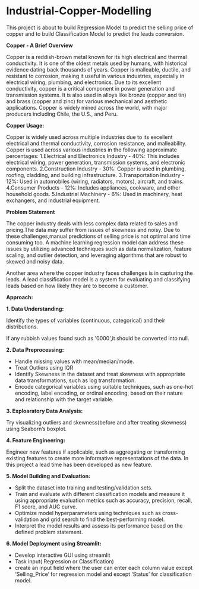 # Industrial-Copper-Modelling
This project is about to build Regression Model to predict the selling price of copper and to build Classification Model to predict the leads conversion.

**Copper - A Brief Overview**

Copper is a reddish-brown metal known for its high electrical and thermal conductivity.
It is one of the oldest metals used by humans, with historical evidence dating back thousands of years. Copper is malleable, ductile, and resistant to corrosion, making it useful in various industries, especially in electrical wiring, plumbing, and electronics.
Due to its excellent conductivity, copper is a critical component in power generation and transmission systems.
It is also used in alloys like bronze (copper and tin) and brass (copper and zinc) for various mechanical and aesthetic applications.
Copper is widely mined across the world, with major producers including Chile, the U.S., and Peru.

**Copper Usage:**

Copper is widely used across multiple industries due to its excellent electrical and thermal conductivity, corrosion resistance, and malleability.
Copper is used across various industries in the following approximate percentages:
1.Electrical and Electronics Industry - 40%: This includes electrical wiring, power generation, transmission systems, and electronic components.
2.Construction Industry - 30%: Copper is used in plumbing, roofing, cladding, and building infrastructure.
3.Transportation Industry - 12%: Used in automobiles (wiring, radiators, motors), aircraft, and trains.
4.Consumer Products - 12%: Includes appliances, cookware, and other household goods.
5.Industrial Machinery - 6%: Used in machinery, heat exchangers, and industrial equipment.

**Problem Statement**

The copper industry deals with less complex data related to sales and pricing.The data may suffer from issues of skewness and noisy.
Due to these challenges,manual predictions of selling price is not optimal and time consuming too.
A machine learning regression model can address these issues by utilizing advanced techniques such as data normalization,
feature scaling, and outlier detection, and leveraging algorithms that are robust to skewed and noisy data.

Another area where the copper industry faces challenges is in capturing the leads. 
A lead classification model is a system for evaluating and classifying leads based on how likely they are to become a customer.

**Approach:**

**1. Data Understanding:**

Identify the types of variables (continuous, categorical) and their distributions.

If any rubbish values found such as '0000',it should be converted into null.

**2. Data Preprocessing:**

  * Handle missing values with mean/median/mode.
  * Treat Outliers using IQR
  * Identify Skewness in the dataset and treat skewness with appropriate data transformations,
    such as log transformation.
  * Encode categorical variables using suitable techniques, such as one-hot encoding, label encoding,
    or ordinal encoding, based on their nature and relationship with the target variable.

**3. Exploaratory Data Analysis:**

  Try visualizing outliers and skewness(before and after treating skewness) using Seaborn’s boxplot.

**4. Feature Engineering:**

Engineer new features if applicable, such as aggregating or transforming existing features to create more informative representations of the data.
In this project a lead time has been developed as new feature.

**5. Model Building and Evaluation:**

  * Split the dataset into training and testing/validation sets.
  * Train and evaluate with different classification models and measure it using appropriate evaluation metrics
    such as accuracy, precision, recall, F1 score, and AUC curve.
  * Optimize model hyperparameters using techniques such as cross-validation and grid search to find the best-performing model.
  * Interpret the model results and assess its performance based on the defined problem statement.

**6. Model Deployment using Streamlit:**

  * Develop interactive GUI using streamlit
  * Task input( Regression or Classification)
  * create an input field where the user can enter each column value except ‘Selling_Price’ for regression model 
    and except ‘Status’ for classification model.


  








